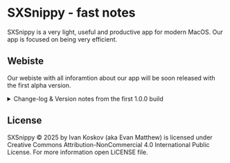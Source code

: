 # SXSnippy - fast notes

SXSnippy is a very light, useful and productive app for modern MacOS. Our app is focused on being very efficient.

## Webiste

Our webiste with all inforamtion about our app will be soon released with the first alpha version.

<details>
  <summary>Change-log & Version notes from the first 1.0.0 build</summary>
   
   ## 1.0.0

- Initial commit
- To do: main functionality, alpha release, UI, components
- LICENSE
- Added icon
- interface
- Experimenting on UI elements
- Adding main app structure and main windows of app life cycle

  
</details>

## License

SXSnippy © 2025 by Ivan Koskov (aka Evan Matthew) is licensed under Creative Commons Attribution-NonCommercial 4.0 International Public License. For more information open LiCENSE file.
